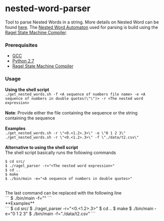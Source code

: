 # nested-word-parser
Tool to parse Nested Words in a string. More details on Nested Word can be found <a href="https://en.wikipedia.org/wiki/Nested_word" target="_blank">here</a>. The <a href="https://en.wikipedia.org/wiki/Nested_word#Nested_word_automaton" target="_blank">Nested Word Automaton</a> used for parsing is build using the <a href="http://www.colm.net/open-source/ragel/">Ragel State Machine Compiler</a>.
<br>
### Prerequisites
  * <a href="https://gcc.gnu.org/install/binaries.html">GCC</a>
  * <a href="https://www.python.org/downloads/">Python 2.7</a>
  * <a href="http://www.colm.net/open-source/ragel/">Ragel State Machine Compiler</a>

### Usage 
**Using the shell script** <br>
`./get_nested_words.sh -f <A sequence of numbers file name> -e <A sequence of numbers in double quotes(\"\")> -r <The nested word expression> `
<br><br>
**Note**: Provide either the file containing the sequence or the string containing the sequence 
<br><br>
**Examples** <br>
`./get_nested_words.sh -r \"<0.<1.2>.3>\" -e \"0 1 2 3\"` <br>
`./get_nested_words.sh -r \"<0.<1.2>.3>\" -f \"./data/t2.csv\"`
<br><br>
**Alternative to using the shell script** <br>
The shell script basically runs the following commands<br>
```
$ cd src/
$ ./ragel_parser -r="<The nested word expression>"
$ cd ..
$ make
$ ./bin/main -e="<A sequence of numbers in double quotes>"
```
<br>
The last command can be replaced with the following line <br>
```
$ ./bin/main -f="<A sequence of numbers file name>"
```
<br> 
**Examples** <br>
```
$ cd src/
$ ./ragel_parser -r="<0.<1.2>.3>"
$ cd ..
$ make
$ ./bin/main -e="0 1 2 3"
$ ./bin/main -f="./data/t2.csv"
```
